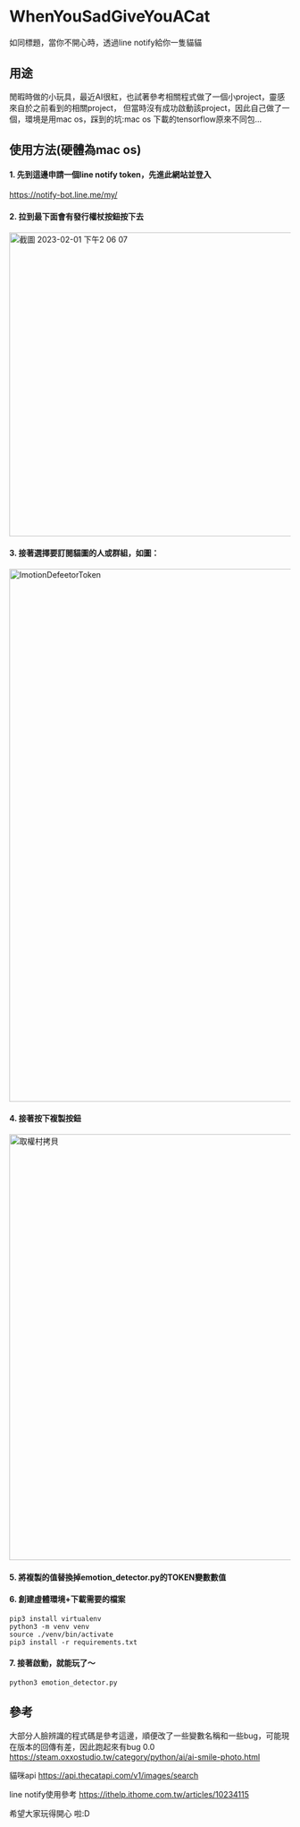 # WhenYouSadGiveYouACat


如同標題，當你不開心時，透過line notify給你一隻貓貓

## 用途


閒暇時做的小玩具，最近AI很紅，也試著參考相關程式做了一個小project，靈感來自於之前看到的相關project，
但當時沒有成功啟動該project，因此自己做了一個，環境是用mac os，踩到的坑:mac os 下載的tensorflow原來不同包...



## 使用方法(硬體為mac os)
#### 1. 先到這邊申請一個line notify token，先進此網站並登入
https://notify-bot.line.me/my/

#### 2. 拉到最下面會有**發行權杖按鈕**按下去

<img width="543" alt="截圖 2023-02-01 下午2 06 07" src="https://user-images.githubusercontent.com/58776036/215964719-3034e6c3-19f3-4744-8ec4-cf7b213c94c3.png">

#### 3. 接著選擇要訂閱貓圖的人或群組，如圖：
<img width="952" alt="ImotionDefeetorToken" src="https://user-images.githubusercontent.com/58776036/215964020-c8a3b812-0bdc-40cc-9a01-287d4bb91258.png">

#### 4. 接著按下複製按鈕
<img width="761" alt="取權村拷貝" src="https://user-images.githubusercontent.com/58776036/215964040-c1b1d68f-ca71-42f4-96f1-84ddfce09d1a.png">

#### 5. 將複製的值替換掉emotion_detector.py的TOKEN變數數值

#### 6. 創建虛體環境+下載需要的檔案

```shell
pip3 install virtualenv
python3 -m venv venv
source ./venv/bin/activate
pip3 install -r requirements.txt
```

#### 7. 接著啟動，就能玩了～

```shell
python3 emotion_detector.py
```

## 參考
大部分人臉辨識的程式碼是參考這邊，順便改了一些變數名稱和一些bug，可能現在版本的回傳有差，因此跑起來有bug 0.0
https://steam.oxxostudio.tw/category/python/ai/ai-smile-photo.html

貓咪api
https://api.thecatapi.com/v1/images/search

line notify使用參考
https://ithelp.ithome.com.tw/articles/10234115

希望大家玩得開心 啦:D

